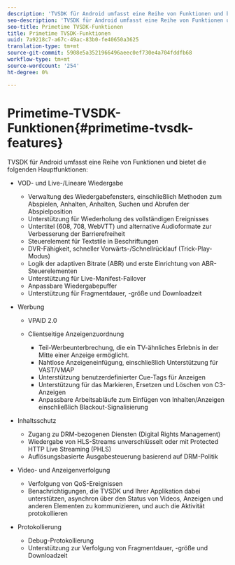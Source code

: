 ```yaml
---
description: 'TVSDK für Android umfasst eine Reihe von Funktionen und bietet die folgenden Hauptfunktionen: '
seo-description: 'TVSDK für Android umfasst eine Reihe von Funktionen und bietet die folgenden Hauptfunktionen: '
seo-title: Primetime TVSDK-Funktionen
title: Primetime TVSDK-Funktionen
uuid: 7a9218c7-a67c-49ac-83b0-fe40650a3625
translation-type: tm+mt
source-git-commit: 5908e5a3521966496aeec0ef730e4a704fddfb68
workflow-type: tm+mt
source-wordcount: '254'
ht-degree: 0%

---
```



# Primetime-TVSDK-Funktionen{#primetime-tvsdk-features}

TVSDK für Android umfasst eine Reihe von Funktionen und bietet die folgenden Hauptfunktionen:

* VOD- und Live-/Lineare Wiedergabe

   * Verwaltung des Wiedergabefensters, einschließlich Methoden zum Abspielen, Anhalten, Anhalten, Suchen und Abrufen der Abspielposition
   * Unterstützung für Wiederholung des vollständigen Ereignisses
   * Untertitel (608, 708, WebVTT) und alternative Audioformate zur Verbesserung der Barrierefreiheit
   * Steuerelement für Textstile in Beschriftungen
   * DVR-Fähigkeit, schneller Vorwärts-/Schnellrücklauf (Trick-Play-Modus)
   * Logik der adaptiven Bitrate (ABR) und erste Einrichtung von ABR-Steuerelementen
   * Unterstützung für Live-Manifest-Failover
   * Anpassbare Wiedergabepuffer
   * Unterstützung für Fragmentdauer, -größe und Downloadzeit

* Werbung

   * VPAID 2.0
   * Clientseitige Anzeigenzuordnung

      * Teil-Werbeunterbrechung, die ein TV-ähnliches Erlebnis in der Mitte einer Anzeige ermöglicht.
      * Nahtlose Anzeigeneinfügung, einschließlich Unterstützung für VAST/VMAP
      * Unterstützung benutzerdefinierter Cue-Tags für Anzeigen
      * Unterstützung für das Markieren, Ersetzen und Löschen von C3-Anzeigen
      * Anpassbare Arbeitsabläufe zum Einfügen von Inhalten/Anzeigen einschließlich Blackout-Signalisierung

* Inhaltsschutz

   * Zugang zu DRM-bezogenen Diensten (Digital Rights Management)
   * Wiedergabe von HLS-Streams unverschlüsselt oder mit Protected HTTP Live Streaming (PHLS)
   * Auflösungsbasierte Ausgabesteuerung basierend auf DRM-Politik

* Video- und Anzeigenverfolgung

   * Verfolgung von QoS-Ereignissen
   * Benachrichtigungen, die TVSDK und Ihrer Applikation dabei unterstützen, asynchron über den Status von Videos, Anzeigen und anderen Elementen zu kommunizieren, und auch die Aktivität protokollieren

* Protokollierung

   * Debug-Protokollierung
   * Unterstützung zur Verfolgung von Fragmentdauer, -größe und Downloadzeit

